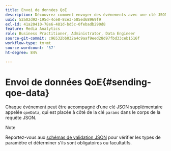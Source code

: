 ```yaml
---
title: Envoi de données QoE
description: Découvrez comment envoyer des événements avec une clé JSON qoeData.
uuid: 52a02d92-195d-4ce8-8ce3-585ed68969f9
exl-id: 41a20410-78e6-481d-bd5c-0febadb290d8
feature: Media Analytics
role: Business Practitioner, Administrator, Data Engineer
source-git-commit: c96532bb032a4c9aaf9eed28d97fbd33ceb1516f
workflow-type: tm+mt
source-wordcount: '57'
ht-degree: 84%

---
```


# Envoi de données QoE{#sending-qoe-data}

Chaque événement peut être accompagné d’une clé JSON supplémentaire appelée `qoeData`, qui est placée à côté de la clé `params` dans le corps de la requête JSON.

>[!NOTE]
>
>Reportez-vous aux [schémas de validation JSON](/help/media-collection-api/mc-api-impl/mc-api-validate-reqs.md) pour vérifier les types de paramètre et déterminer s’ils sont obligatoires ou facultatifs.
